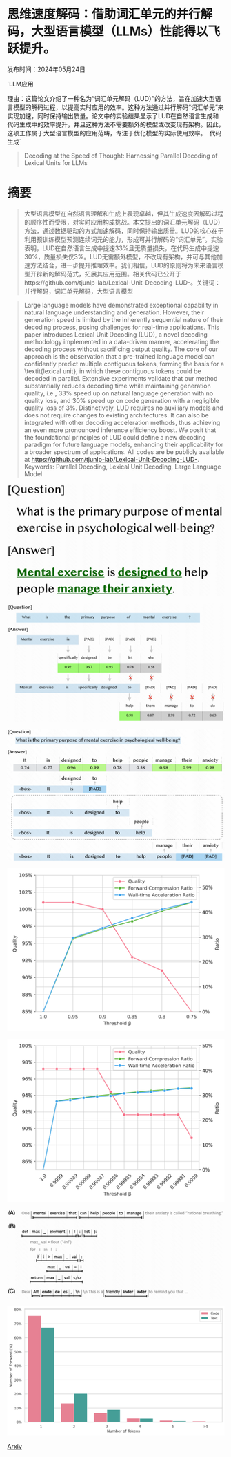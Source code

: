 # 思维速度解码：借助词汇单元的并行解码，大型语言模型（LLMs）性能得以飞跃提升。

发布时间：2024年05月24日

`LLM应用

理由：这篇论文介绍了一种名为“词汇单元解码（LUD）”的方法，旨在加速大型语言模型的解码过程，以提高实时应用的效率。这种方法通过并行解码“词汇单元”来实现加速，同时保持输出质量。论文中的实验结果显示了LUD在自然语言生成和代码生成中的效率提升，并且这种方法不需要额外的模型或改变现有架构。因此，这项工作属于大型语言模型的应用范畴，专注于优化模型的实际使用效率。` `代码生成`

> Decoding at the Speed of Thought: Harnessing Parallel Decoding of Lexical Units for LLMs

# 摘要

> 大型语言模型在自然语言理解和生成上表现卓越，但其生成速度因解码过程的顺序性而受限，对实时应用构成挑战。本文提出的词汇单元解码（LUD）方法，通过数据驱动的方式加速解码，同时保持输出质量。LUD的核心在于利用预训练模型预测连续词元的能力，形成可并行解码的“词汇单元”。实验表明，LUD在自然语言生成中提速33%且无质量损失，在代码生成中提速30%，质量损失仅3%。LUD无需额外模型，不改现有架构，并可与其他加速方法结合，进一步提升推理效率。我们相信，LUD的原则将为未来语言模型开辟新的解码范式，拓展其应用范围。相关代码已公开于https://github.com/tjunlp-lab/Lexical-Unit-Decoding-LUD-。关键词：并行解码，词汇单元解码，大型语言模型

> Large language models have demonstrated exceptional capability in natural language understanding and generation. However, their generation speed is limited by the inherently sequential nature of their decoding process, posing challenges for real-time applications. This paper introduces Lexical Unit Decoding (LUD), a novel decoding methodology implemented in a data-driven manner, accelerating the decoding process without sacrificing output quality. The core of our approach is the observation that a pre-trained language model can confidently predict multiple contiguous tokens, forming the basis for a \textit{lexical unit}, in which these contiguous tokens could be decoded in parallel. Extensive experiments validate that our method substantially reduces decoding time while maintaining generation quality, i.e., 33\% speed up on natural language generation with no quality loss, and 30\% speed up on code generation with a negligible quality loss of 3\%. Distinctively, LUD requires no auxiliary models and does not require changes to existing architectures. It can also be integrated with other decoding acceleration methods, thus achieving an even more pronounced inference efficiency boost. We posit that the foundational principles of LUD could define a new decoding paradigm for future language models, enhancing their applicability for a broader spectrum of applications. All codes are be publicly available at https://github.com/tjunlp-lab/Lexical-Unit-Decoding-LUD-.
Keywords: Parallel Decoding, Lexical Unit Decoding, Large Language Model

![思维速度解码：借助词汇单元的并行解码，大型语言模型（LLMs）性能得以飞跃提升。](../../../paper_images/2405.15208/fig_intro_intuition.png)

![思维速度解码：借助词汇单元的并行解码，大型语言模型（LLMs）性能得以飞跃提升。](../../../paper_images/2405.15208/fig_infer.png)

![思维速度解码：借助词汇单元的并行解码，大型语言模型（LLMs）性能得以飞跃提升。](../../../paper_images/2405.15208/fig_method_LUI.png)

![思维速度解码：借助词汇单元的并行解码，大型语言模型（LLMs）性能得以飞跃提升。](../../../paper_images/2405.15208/curves_text.png)

![思维速度解码：借助词汇单元的并行解码，大型语言模型（LLMs）性能得以飞跃提升。](../../../paper_images/2405.15208/curves_code.png)

![思维速度解码：借助词汇单元的并行解码，大型语言模型（LLMs）性能得以飞跃提升。](../../../paper_images/2405.15208/fig_examples.png)

![思维速度解码：借助词汇单元的并行解码，大型语言模型（LLMs）性能得以飞跃提升。](../../../paper_images/2405.15208/histogram.png)

[Arxiv](https://arxiv.org/abs/2405.15208)